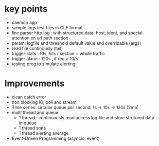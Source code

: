 # key points
* daemon app
* sample logs test files in CLF format
* line parser http log : with structured data: host, ident, and special attention on url path section
* param: logfile and threshold default value and overridable (args)
* read file continously (tail)
* trigger stats : 10s, hits / section + whole traffic
* trigger alarm : 120s , if req > 10/s
* testing prog to simulate alerting

# Improvements
* clean catch error
* non blocking IO, poll and stream
* Time series: circular queue per second: 1s -> 10s -> 120s (2mn)
* multi thread and queue
  * 1 thread : continuously read access log file and store strutured data in queue
  * 1 thread stats
  * 1 thread alerting average
* Event-Driven Programming (asyncio, event)
